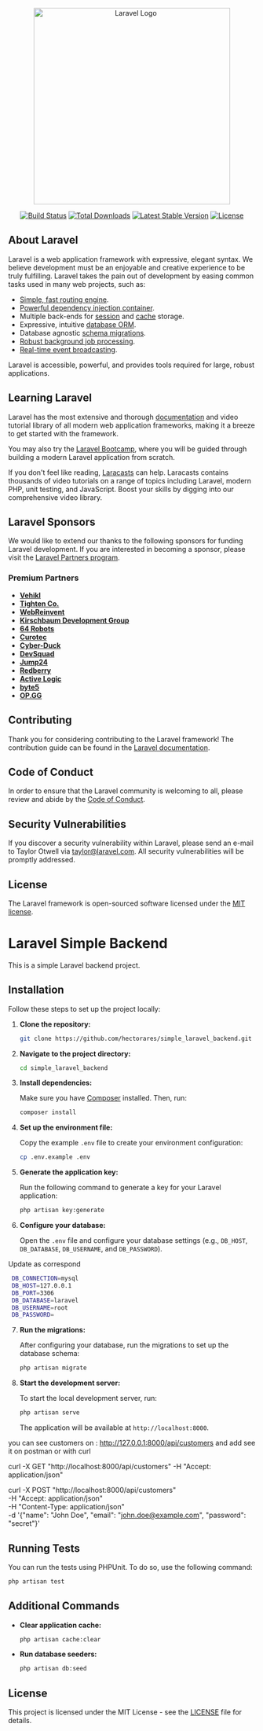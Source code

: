 <p align="center"><a href="https://laravel.com" target="_blank"><img src="https://raw.githubusercontent.com/laravel/art/master/logo-lockup/5%20SVG/2%20CMYK/1%20Full%20Color/laravel-logolockup-cmyk-red.svg" width="400" alt="Laravel Logo"></a></p>

<p align="center">
<a href="https://github.com/laravel/framework/actions"><img src="https://github.com/laravel/framework/workflows/tests/badge.svg" alt="Build Status"></a>
<a href="https://packagist.org/packages/laravel/framework"><img src="https://img.shields.io/packagist/dt/laravel/framework" alt="Total Downloads"></a>
<a href="https://packagist.org/packages/laravel/framework"><img src="https://img.shields.io/packagist/v/laravel/framework" alt="Latest Stable Version"></a>
<a href="https://packagist.org/packages/laravel/framework"><img src="https://img.shields.io/packagist/l/laravel/framework" alt="License"></a>
</p>

## About Laravel

Laravel is a web application framework with expressive, elegant syntax. We believe development must be an enjoyable and creative experience to be truly fulfilling. Laravel takes the pain out of development by easing common tasks used in many web projects, such as:

- [Simple, fast routing engine](https://laravel.com/docs/routing).
- [Powerful dependency injection container](https://laravel.com/docs/container).
- Multiple back-ends for [session](https://laravel.com/docs/session) and [cache](https://laravel.com/docs/cache) storage.
- Expressive, intuitive [database ORM](https://laravel.com/docs/eloquent).
- Database agnostic [schema migrations](https://laravel.com/docs/migrations).
- [Robust background job processing](https://laravel.com/docs/queues).
- [Real-time event broadcasting](https://laravel.com/docs/broadcasting).

Laravel is accessible, powerful, and provides tools required for large, robust applications.

## Learning Laravel

Laravel has the most extensive and thorough [documentation](https://laravel.com/docs) and video tutorial library of all modern web application frameworks, making it a breeze to get started with the framework.

You may also try the [Laravel Bootcamp](https://bootcamp.laravel.com), where you will be guided through building a modern Laravel application from scratch.

If you don't feel like reading, [Laracasts](https://laracasts.com) can help. Laracasts contains thousands of video tutorials on a range of topics including Laravel, modern PHP, unit testing, and JavaScript. Boost your skills by digging into our comprehensive video library.

## Laravel Sponsors

We would like to extend our thanks to the following sponsors for funding Laravel development. If you are interested in becoming a sponsor, please visit the [Laravel Partners program](https://partners.laravel.com).

### Premium Partners

- **[Vehikl](https://vehikl.com/)**
- **[Tighten Co.](https://tighten.co)**
- **[WebReinvent](https://webreinvent.com/)**
- **[Kirschbaum Development Group](https://kirschbaumdevelopment.com)**
- **[64 Robots](https://64robots.com)**
- **[Curotec](https://www.curotec.com/services/technologies/laravel/)**
- **[Cyber-Duck](https://cyber-duck.co.uk)**
- **[DevSquad](https://devsquad.com/hire-laravel-developers)**
- **[Jump24](https://jump24.co.uk)**
- **[Redberry](https://redberry.international/laravel/)**
- **[Active Logic](https://activelogic.com)**
- **[byte5](https://byte5.de)**
- **[OP.GG](https://op.gg)**

## Contributing

Thank you for considering contributing to the Laravel framework! The contribution guide can be found in the [Laravel documentation](https://laravel.com/docs/contributions).

## Code of Conduct

In order to ensure that the Laravel community is welcoming to all, please review and abide by the [Code of Conduct](https://laravel.com/docs/contributions#code-of-conduct).

## Security Vulnerabilities

If you discover a security vulnerability within Laravel, please send an e-mail to Taylor Otwell via [taylor@laravel.com](mailto:taylor@laravel.com). All security vulnerabilities will be promptly addressed.

## License

The Laravel framework is open-sourced software licensed under the [MIT license](https://opensource.org/licenses/MIT).


# Laravel Simple Backend

This is a simple Laravel backend project.

## Installation

Follow these steps to set up the project locally:

1. **Clone the repository:**

   ```bash
   git clone https://github.com/hectorares/simple_laravel_backend.git
   ```

2. **Navigate to the project directory:**

   ```bash
   cd simple_laravel_backend
   ```

3. **Install dependencies:**

   Make sure you have [Composer](https://getcomposer.org/) installed. Then, run:

   ```bash
   composer install
   ```

4. **Set up the environment file:**

   Copy the example `.env` file to create your environment configuration:

   ```bash
   cp .env.example .env
   ```

5. **Generate the application key:**

   Run the following command to generate a key for your Laravel application:

   ```bash
   php artisan key:generate
   ```

6. **Configure your database:**

   Open the `.env` file and configure your database settings (e.g., `DB_HOST`, `DB_DATABASE`, `DB_USERNAME`, and `DB_PASSWORD`).

Update as correspond
```bash
 DB_CONNECTION=mysql
 DB_HOST=127.0.0.1
 DB_PORT=3306
 DB_DATABASE=laravel
 DB_USERNAME=root
 DB_PASSWORD=
 ```

7. **Run the migrations:**

   After configuring your database, run the migrations to set up the database schema:

   ```bash
   php artisan migrate
   ```

8. **Start the development server:**

   To start the local development server, run:

   ```bash
   php artisan serve
   ```

   The application will be available at `http://localhost:8000`.

 you can see customers on : http://127.0.0.1:8000/api/customers
 and add see it on postman or with curl

 curl -X GET "http://localhost:8000/api/customers" -H "Accept: application/json"

 curl -X POST "http://localhost:8000/api/customers" \
     -H "Accept: application/json" \
     -H "Content-Type: application/json" \
     -d '{"name": "John Doe", "email": "john.doe@example.com", "password": "secret"}'


## Running Tests

You can run the tests using PHPUnit. To do so, use the following command:

```bash
php artisan test
```

## Additional Commands

- **Clear application cache:**

  ```bash
  php artisan cache:clear
  ```

- **Run database seeders:**

  ```bash
  php artisan db:seed
  ```

## License

This project is licensed under the MIT License - see the [LICENSE](LICENSE) file for details.

